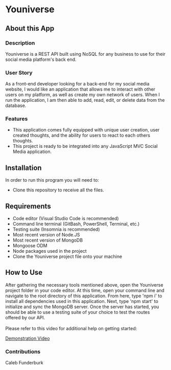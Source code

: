 # Youniverse

## About this App

### Description

Youniverse is a REST API built using NoSQL for any business to use for their social media platform's back end.

### User Story

As a front-end developer looking for a back-end for my social media website, I would like an application that allows me to interact with other users on my platform, as well as create my own network of users. When I run the application, I am then able to add, read, edit, or delete data from the database.

### Features

* This application comes fully equipped with unique user creation, user created thoughts, and the ability for users to react to each others thoughts.
* This project is ready to be integrated into any JavaScript MVC Social Media application.

## Installation

In order to run this program you will need to:

* Clone this repository to receive all the files.

## Requirements

- Code editor (Visual Studio Code is recommended)
- Command line terminal (GitBash, PowerShell, Terminal, etc.)
- Testing suite (Insomnia is recommended)
- Most recent version of Node.JS
- Most recent version of MongoDB
- Mongoose ODM
- Node packages used in the project
- Clone the Youniverse project file onto your machine

## How to Use

After gathering the necessary tools mentioned above, open the Youniverse project folder in your code editor. At this time, open your command line and navigate to the root directory of this application. From here, type 'npm i' to install all dependencies used in this application. Next, type 'npm start' to initialize and sync the MongoDB server. Once the server has started, you should be able to use a testing suite of your choice to test the routes offered by our API. 
<br/>
<br/>
Please refer to this video for additional help on getting started:

<a href="https://www.youtube.com/watch?v=LvpTTwYjgGQ" target="_blank">Demonstration Video</a>

### Contributions

Caleb Funderburk